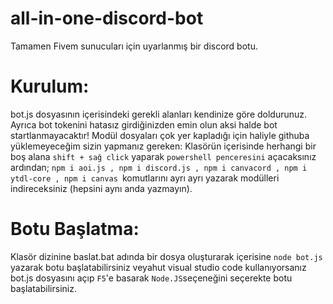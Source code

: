 # all-in-one-discord-bot
Tamamen Fivem sunucuları için uyarlanmış bir discord botu.

# Kurulum:
bot.js dosyasının içerisindeki gerekli alanları kendinize göre doldurunuz. Ayrıca bot tokenini hatasız girdiğinizden emin olun aksi halde bot startlanmayacaktır!
Modül dosyaları çok yer kapladığı için haliyle githuba yüklemeyeceğim sizin yapmanız gereken:
Klasörün içerisinde herhangi bir boş alana ```shift + sağ click``` yaparak ```powershell penceresini``` açacaksınız ardından; ```npm i aoi.js , npm i discord.js , npm i canvacord , npm i ytdl-core , npm i canvas ```komutlarını ayrı ayrı yazarak  modülleri indireceksiniz (hepsini aynı anda yazmayın).

# Botu Başlatma:
Klasör dizinine baslat.bat adında bir dosya oluşturarak içerisine ``` node bot.js ``` yazarak botu başlatabilirsiniz  veyahut visual studio code kullanıyorsanız bot.js dosyasını açıp ```F5```'e basarak ```Node.JS```seçeneğini seçerekte botu başlatabilirsiniz.
